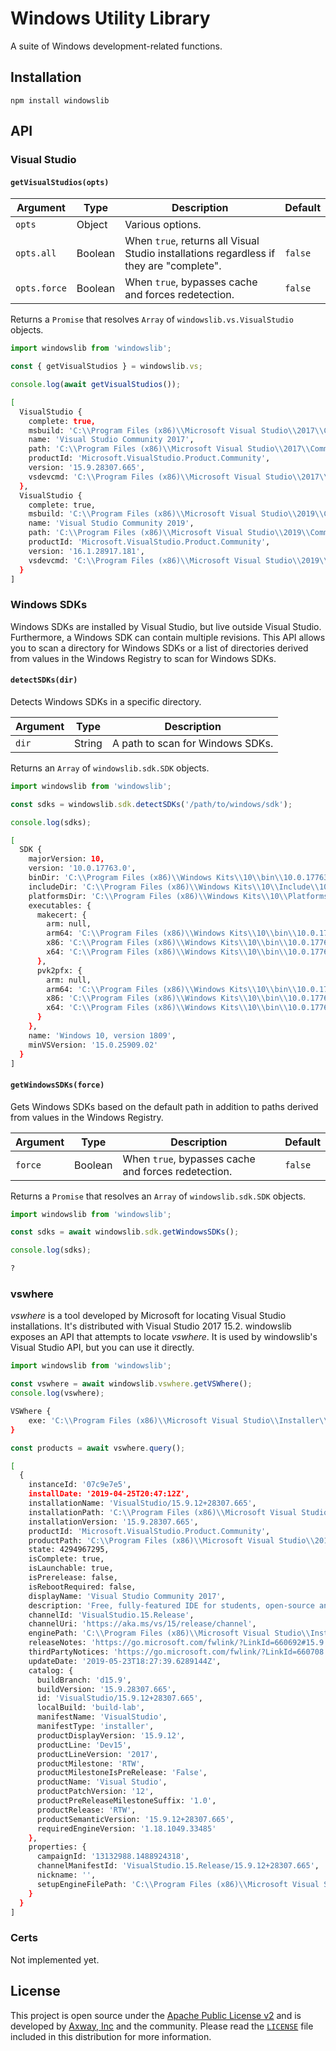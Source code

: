 # Windows Utility Library

A suite of Windows development-related functions.

## Installation

	npm install windowslib

## API

### Visual Studio

#### `getVisualStudios(opts)`

| Argument     | Type    | Description      | Default |
| ------------ | ------- | ---------------- | ------- |
| `opts`       | Object  | Various options. | |
| `opts.all`   | Boolean | When `true`, returns all Visual Studio installations regardless if they are "complete". | `false` |
| `opts.force` | Boolean | When `true`, bypasses cache and forces redetection. | `false` |

Returns a `Promise` that resolves `Array` of `windowslib.vs.VisualStudio` objects.

```js
import windowslib from 'windowslib';

const { getVisualStudios } = windowslib.vs;

console.log(await getVisualStudios());
```

```sh
[
  VisualStudio {
    complete: true,
    msbuild: 'C:\\Program Files (x86)\\Microsoft Visual Studio\\2017\\Community\\MSBuild\\15.0\\Bin\\MSBuild.exe',
    name: 'Visual Studio Community 2017',
    path: 'C:\\Program Files (x86)\\Microsoft Visual Studio\\2017\\Community',
    productId: 'Microsoft.VisualStudio.Product.Community',
    version: '15.9.28307.665',
    vsdevcmd: 'C:\\Program Files (x86)\\Microsoft Visual Studio\\2017\\Community\\Common7\\Tools\\VsDevCmd.bat'
  },
  VisualStudio {
    complete: true,
    msbuild: 'C:\\Program Files (x86)\\Microsoft Visual Studio\\2019\\Community\\MSBuild\\Current\\Bin\\MSBuild.exe',
    name: 'Visual Studio Community 2019',
    path: 'C:\\Program Files (x86)\\Microsoft Visual Studio\\2019\\Community',
    productId: 'Microsoft.VisualStudio.Product.Community',
    version: '16.1.28917.181',
    vsdevcmd: 'C:\\Program Files (x86)\\Microsoft Visual Studio\\2019\\Community\\Common7\\Tools\\VsDevCmd.bat'
  }
]
```

### Windows SDKs

Windows SDKs are installed by Visual Studio, but live outside Visual Studio. Furthermore, a Windows
SDK can contain multiple revisions. This API allows you to scan a directory for Windows SDKs or
a list of directories derived from values in the Windows Registry to scan for Windows SDKs.

#### `detectSDKs(dir)`

Detects Windows SDKs in a specific directory.

| Argument  | Type    | Description                      |
| --------- | ------- | -------------------------------- |
| `dir`     | String  | A path to scan for Windows SDKs. |

Returns an `Array` of `windowslib.sdk.SDK` objects.

```js
import windowslib from 'windowslib';

const sdks = windowslib.sdk.detectSDKs('/path/to/windows/sdk');

console.log(sdks);
```

```sh
[
  SDK {
    majorVersion: 10,
    version: '10.0.17763.0',
    binDir: 'C:\\Program Files (x86)\\Windows Kits\\10\\bin\\10.0.17763.0',
    includeDir: 'C:\\Program Files (x86)\\Windows Kits\\10\\Include\\10.0.17763.0',
    platformsDir: 'C:\\Program Files (x86)\\Windows Kits\\10\\Platforms\\UAP\\10.0.17763.0',
    executables: {
      makecert: {
        arm: null,
        arm64: 'C:\\Program Files (x86)\\Windows Kits\\10\\bin\\10.0.17763.0\\arm64\\makecert.exe',
        x86: 'C:\\Program Files (x86)\\Windows Kits\\10\\bin\\10.0.17763.0\\x86\\makecert.exe',
        x64: 'C:\\Program Files (x86)\\Windows Kits\\10\\bin\\10.0.17763.0\\x64\\makecert.exe'
      },
      pvk2pfx: {
        arm: null,
        arm64: 'C:\\Program Files (x86)\\Windows Kits\\10\\bin\\10.0.17763.0\\arm64\\pvk2pfx.exe',
        x86: 'C:\\Program Files (x86)\\Windows Kits\\10\\bin\\10.0.17763.0\\x86\\pvk2pfx.exe',
        x64: 'C:\\Program Files (x86)\\Windows Kits\\10\\bin\\10.0.17763.0\\x64\\pvk2pfx.exe'
      }
    },
    name: 'Windows 10, version 1809',
    minVSVersion: '15.0.25909.02'
  }
]
```

#### `getWindowsSDKs(force)`

Gets Windows SDKs based on the default path in addition to paths derived from values in the Windows
Registry.

| Argument  | Type    | Description                                         | Default |
| --------- | ------- | --------------------------------------------------- | ------- |
| `force`   | Boolean | When `true`, bypasses cache and forces redetection. | `false` |

Returns a `Promise` that resolves an `Array` of `windowslib.sdk.SDK` objects.

```js
import windowslib from 'windowslib';

const sdks = await windowslib.sdk.getWindowsSDKs();

console.log(sdks);
```

```sh
?
```

### vswhere

_vswhere_ is a tool developed by Microsoft for locating Visual Studio installations. It's
distributed with Visual Studio 2017 15.2. windowslib exposes an API that attempts to locate
_vswhere_. It is used by windowslib's Visual Studio API, but you can use it directly.

```js
import windowslib from 'windowslib';

const vswhere = await windowslib.vswhere.getVSWhere();
console.log(vswhere);
```

```sh
VSWhere {
	exe: 'C:\\Program Files (x86)\\Microsoft Visual Studio\\Installer\\vswhere.exe'
}
```

```js
const products = await vswhere.query();
```

```sh
[
  {
    instanceId: '07c9e7e5',
    installDate: '2019-04-25T20:47:12Z',
    installationName: 'VisualStudio/15.9.12+28307.665',
    installationPath: 'C:\\Program Files (x86)\\Microsoft Visual Studio\\2017\\Community',
    installationVersion: '15.9.28307.665',
    productId: 'Microsoft.VisualStudio.Product.Community',
    productPath: 'C:\\Program Files (x86)\\Microsoft Visual Studio\\2017\\Community\\Common7\\IDE\\devenv.exe',
    state: 4294967295,
    isComplete: true,
    isLaunchable: true,
    isPrerelease: false,
    isRebootRequired: false,
    displayName: 'Visual Studio Community 2017',
    description: 'Free, fully-featured IDE for students, open-source and individual developers',
    channelId: 'VisualStudio.15.Release',
    channelUri: 'https://aka.ms/vs/15/release/channel',
    enginePath: 'C:\\Program Files (x86)\\Microsoft Visual Studio\\Installer\\resources\\app\\ServiceHub\\Services\\Microsoft.VisualStudio.Setup.Service',
    releaseNotes: 'https://go.microsoft.com/fwlink/?LinkId=660692#15.9.12',
    thirdPartyNotices: 'https://go.microsoft.com/fwlink/?LinkId=660708',
    updateDate: '2019-05-23T18:27:39.6289144Z',
    catalog: {
      buildBranch: 'd15.9',
      buildVersion: '15.9.28307.665',
      id: 'VisualStudio/15.9.12+28307.665',
      localBuild: 'build-lab',
      manifestName: 'VisualStudio',
      manifestType: 'installer',
      productDisplayVersion: '15.9.12',
      productLine: 'Dev15',
      productLineVersion: '2017',
      productMilestone: 'RTW',
      productMilestoneIsPreRelease: 'False',
      productName: 'Visual Studio',
      productPatchVersion: '12',
      productPreReleaseMilestoneSuffix: '1.0',
      productRelease: 'RTW',
      productSemanticVersion: '15.9.12+28307.665',
      requiredEngineVersion: '1.18.1049.33485'
    },
    properties: {
      campaignId: '13132988.1488924318',
      channelManifestId: 'VisualStudio.15.Release/15.9.12+28307.665',
      nickname: '',
      setupEngineFilePath: 'C:\\Program Files (x86)\\Microsoft Visual Studio\\Installer\\vs_installershell.exe'
    }
  }
]
```

### Certs

Not implemented yet.

## License

This project is open source under the [Apache Public License v2][1] and is developed by
[Axway, Inc](http://www.axway.com/) and the community. Please read the [`LICENSE`][1] file included
in this distribution for more information.

[1]: https://github.com/appcelerator/windowslib/blob/master/LICENSE
